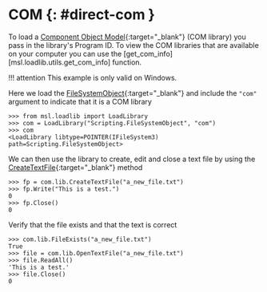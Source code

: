 # COM {: #direct-com }

To load a [Component Object Model]{:target="_blank"} (COM library) you pass in the library's Program ID. To view the COM libraries that are available on your computer you can use the [get_com_info][msl.loadlib.utils.get_com_info] function.

!!! attention
    This example is only valid on Windows.

Here we load the [FileSystemObject]{:target="_blank"} and include the `"com"` argument to indicate that it is a COM library

<!-- invisible-code-block: pycon
>>> SKIP_IF_NOT_WINDOWS()

-->

```pycon
>>> from msl.loadlib import LoadLibrary
>>> com = LoadLibrary("Scripting.FileSystemObject", "com")
>>> com
<LoadLibrary libtype=POINTER(IFileSystem3) path=Scripting.FileSystemObject>

```

We can then use the library to create, edit and close a text file by using the [CreateTextFile]{:target="_blank"} method

```pycon
>>> fp = com.lib.CreateTextFile("a_new_file.txt")
>>> fp.Write("This is a test.")
0
>>> fp.Close()
0

```

Verify that the file exists and that the text is correct

```pycon
>>> com.lib.FileExists("a_new_file.txt")
True
>>> file = com.lib.OpenTextFile("a_new_file.txt")
>>> file.ReadAll()
'This is a test.'
>>> file.Close()
0

```

<!-- invisible-code-block: pycon
>>> import os
>>> os.remove("a_new_file.txt")

-->

[Component Object Model]: https://learn.microsoft.com/en-us/windows/win32/com/component-object-model--com--portal
[FileSystemObject]: https://learn.microsoft.com/en-us/office/vba/language/reference/user-interface-help/filesystemobject-object
[CreateTextFile]: https://learn.microsoft.com/en-us/office/vba/language/reference/user-interface-help/createtextfile-method
